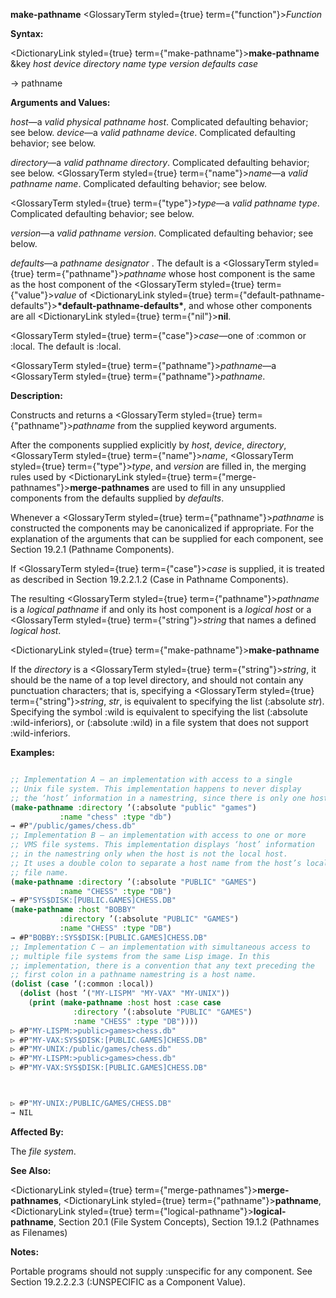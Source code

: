 **make-pathname** <GlossaryTerm styled={true} term={"function"}><i>Function</i></GlossaryTerm> 



**Syntax:** 



<DictionaryLink styled={true} term={"make-pathname"}><b>make-pathname</b></DictionaryLink> &amp;key *host device directory name type version defaults case* 



→ pathname 



**Arguments and Values:** 



*host*—a *valid physical pathname host*. Complicated defaulting behavior; see below. *device*—a *valid pathname device*. Complicated defaulting behavior; see below. 



*directory*—a *valid pathname directory*. Complicated defaulting behavior; see below. <GlossaryTerm styled={true} term={"name"}><i>name</i></GlossaryTerm>—a *valid pathname name*. Complicated defaulting behavior; see below. 



<GlossaryTerm styled={true} term={"type"}><i>type</i></GlossaryTerm>—a *valid pathname type*. Complicated defaulting behavior; see below. 



*version*—a *valid pathname version*. Complicated defaulting behavior; see below. 



*defaults*—a *pathname designator* . The default is a <GlossaryTerm styled={true} term={"pathname"}><i>pathname</i></GlossaryTerm> whose host component is the same as the host component of the <GlossaryTerm styled={true} term={"value"}><i>value</i></GlossaryTerm> of <DictionaryLink styled={true} term={"default-pathname-defaults"}><b>\*default-pathname-defaults\*</b></DictionaryLink>, and whose other components are all <DictionaryLink styled={true} term={"nil"}><b>nil</b></DictionaryLink>. 



<GlossaryTerm styled={true} term={"case"}><i>case</i></GlossaryTerm>—one of :common or :local. The default is :local. 



<GlossaryTerm styled={true} term={"pathname"}><i>pathname</i></GlossaryTerm>—a <GlossaryTerm styled={true} term={"pathname"}><i>pathname</i></GlossaryTerm>. 



**Description:** 



Constructs and returns a <GlossaryTerm styled={true} term={"pathname"}><i>pathname</i></GlossaryTerm> from the supplied keyword arguments. 



After the components supplied explicitly by *host*, *device*, *directory*, <GlossaryTerm styled={true} term={"name"}><i>name</i></GlossaryTerm>, <GlossaryTerm styled={true} term={"type"}><i>type</i></GlossaryTerm>, and *version* are filled in, the merging rules used by <DictionaryLink styled={true} term={"merge-pathnames"}><b>merge-pathnames</b></DictionaryLink> are used to fill in any unsupplied components from the defaults supplied by *defaults*. 



Whenever a <GlossaryTerm styled={true} term={"pathname"}><i>pathname</i></GlossaryTerm> is constructed the components may be canonicalized if appropriate. For the explanation of the arguments that can be supplied for each component, see Section 19.2.1 (Pathname Components). 



If <GlossaryTerm styled={true} term={"case"}><i>case</i></GlossaryTerm> is supplied, it is treated as described in Section 19.2.2.1.2 (Case in Pathname Components). 



The resulting <GlossaryTerm styled={true} term={"pathname"}><i>pathname</i></GlossaryTerm> is a *logical pathname* if and only its host component is a *logical host* or a <GlossaryTerm styled={true} term={"string"}><i>string</i></GlossaryTerm> that names a defined *logical host*. 







 



 



<DictionaryLink styled={true} term={"make-pathname"}><b>make-pathname</b></DictionaryLink> 



If the *directory* is a <GlossaryTerm styled={true} term={"string"}><i>string</i></GlossaryTerm>, it should be the name of a top level directory, and should not contain any punctuation characters; that is, specifying a <GlossaryTerm styled={true} term={"string"}><i>string</i></GlossaryTerm>, *str*, is equivalent to specifying the list (:absolute *str*). Specifying the symbol :wild is equivalent to specifying the list (:absolute :wild-inferiors), or (:absolute :wild) in a file system that does not support :wild-inferiors. 



**Examples:**
```lisp

;; Implementation A – an implementation with access to a single 
;; Unix file system. This implementation happens to never display 
;; the ‘host’ information in a namestring, since there is only one host. 
(make-pathname :directory ’(:absolute "public" "games") 
	       :name "chess" :type "db") 
→ #P"/public/games/chess.db" 
;; Implementation B – an implementation with access to one or more 
;; VMS file systems. This implementation displays ‘host’ information 
;; in the namestring only when the host is not the local host. 
;; It uses a double colon to separate a host name from the host’s local 
;; file name. 
(make-pathname :directory ’(:absolute "PUBLIC" "GAMES") 
	       :name "CHESS" :type "DB") 
→ #P"SYS$DISK:[PUBLIC.GAMES]CHESS.DB" 
(make-pathname :host "BOBBY" 
	       :directory ’(:absolute "PUBLIC" "GAMES") 
	       :name "CHESS" :type "DB") 
→ #P"BOBBY::SYS$DISK:[PUBLIC.GAMES]CHESS.DB" 
;; Implementation C – an implementation with simultaneous access to 
;; multiple file systems from the same Lisp image. In this 
;; implementation, there is a convention that any text preceding the 
;; first colon in a pathname namestring is a host name. 
(dolist (case ’(:common :local)) 
  (dolist (host ’("MY-LISPM" "MY-VAX" "MY-UNIX")) 
    (print (make-pathname :host host :case case 
			  :directory ’(:absolute "PUBLIC" "GAMES") 
			  :name "CHESS" :type "DB")))) 
▷ #P"MY-LISPM:>public>games>chess.db" 
▷ #P"MY-VAX:SYS$DISK:[PUBLIC.GAMES]CHESS.DB" 
▷ #P"MY-UNIX:/public/games/chess.db" 
▷ #P"MY-LISPM:>public>games>chess.db" 
▷ #P"MY-VAX:SYS$DISK:[PUBLIC.GAMES]CHESS.DB" 



▷ #P"MY-UNIX:/PUBLIC/GAMES/CHESS.DB" 
→ NIL 

```
**Affected By:** 



The *file system*. 



**See Also:** 



<DictionaryLink styled={true} term={"merge-pathnames"}><b>merge-pathnames</b></DictionaryLink>, <DictionaryLink styled={true} term={"pathname"}><b>pathname</b></DictionaryLink>, <DictionaryLink styled={true} term={"logical-pathname"}><b>logical-pathname</b></DictionaryLink>, Section 20.1 (File System Concepts), Section 19.1.2 (Pathnames as Filenames) 



**Notes:** 



Portable programs should not supply :unspecific for any component. See Section 19.2.2.2.3 (:UNSPECIFIC as a Component Value). 



